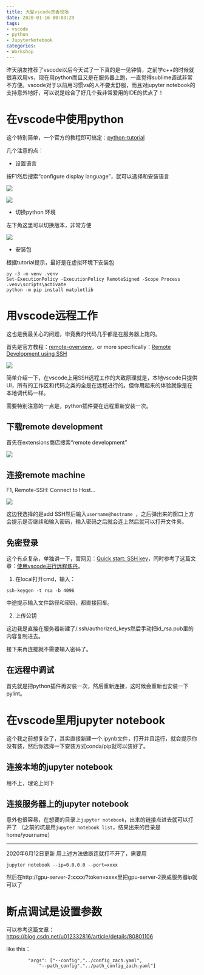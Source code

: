 ```yaml
---
title: 大型vscode真香现场
date: 2020-01-16 00:03:29
tags: 
- vscode
- python
- JupyterNotebook
categories: 
- Workshop
---
```

<meta name="referrer" content="no-referrer"/>

昨天朋友推荐了vscode以后今天试了一下真的是一见钟情，之前学c++的时候就很喜欢用vs，现在用python而且又是在服务器上跑，一直觉得sublime调试非常不方便。vscode对于以前用习惯vs的人不要太舒服，而且对jupyter notebook的支持意外地好，可以说是综合了好几个我非常爱用的IDE的优点了！

# 在vscode中使用python

这个特别简单，一个官方的教程即可搞定：[python-tutorial](https://code.visualstudio.com/docs/python/python-tutorial)

几个注意的点：

- 设置语言

按F1然后搜索“configure display language”，就可以选择和安装语言

![](https://upload-images.jianshu.io/upload_images/12583080-c2ba80430dd7d00e.png?imageMogr2/auto-orient/strip%7CimageView2/2/w/1240)

![](https://upload-images.jianshu.io/upload_images/12583080-66c6ebcbafa80b66.png?imageMogr2/auto-orient/strip%7CimageView2/2/w/1240)

- 切换python 环境

左下角这里可以切换版本，非常方便

![](https://upload-images.jianshu.io/upload_images/12583080-36a9ffb7f4d5250f.png?imageMogr2/auto-orient/strip%7CimageView2/2/w/1240)

- 安装包

根据tutorial提示，最好是在虚拟环境下安装包

```
py -3 -m venv .venv
Set-ExecutionPolicy -ExecutionPolicy RemoteSigned -Scope Process
.venv\scripts\activate
python -m pip install matplotlib
```

# 用vscode远程工作

这也是我最关心的问题，毕竟我的代码几乎都是在服务器上跑的。

首先是官方教程：[remote-overview](https://code.visualstudio.com/docs/remote/remote-overview)，or more specifically：[Remote Development using SSH](https://code.visualstudio.com/docs/remote/ssh)

![](https://upload-images.jianshu.io/upload_images/12583080-a48b1a7d8bf81ef5.png?imageMogr2/auto-orient/strip%7CimageView2/2/w/1240)

简单介绍一下，在vscode上用SSH远程工作的大致原理就是，本地vscode只提供UI，所有的工作区和代码之类的全是在远程进行的。但你用起来的体验就像是在本地调代码一样。

需要特别注意的一点是，python插件要在远程重新安装一次。

## 下载remote development

首先在extensions商店搜索“remote development”

![](https://upload-images.jianshu.io/upload_images/12583080-1b57d11b1f23682d.png?imageMogr2/auto-orient/strip%7CimageView2/2/w/1240)

## 连接remote machine

F1, Remote-SSH: Connect to Host... 

![](https://upload-images.jianshu.io/upload_images/12583080-2435fc80c6943f5a.png?imageMogr2/auto-orient/strip%7CimageView2/2/w/1240)

这边我选择的是add SSH然后输入`username@hostname `，之后弹出来的窗口上方会提示是否继续和输入密码，输入密码之后就会连上然后就可以打开文件夹。

## 免密登录

这个有点复杂，单独讲一下，官网见：[Quick start: SSH key](https://code.visualstudio.com/docs/remote/troubleshooting#_quick-start-ssh-key)，同时参考了这篇文章：[使用vscode进行远程炼丹](https://zhuanlan.zhihu.com/p/89662757)。

1. 在local打开cmd，输入：

```
ssh-keygen -t rsa -b 4096
```
中途提示输入文件路径和密码，都直接回车。

2. 上传公钥

这边我是直接在服务器新建了/.ssh/authorized_keys然后手动把id_rsa.pub里的内容复制进去。

接下来再连接就不需要输入密码了。

## 在远程中调试

首先就是把python插件再安装一次，然后重新连接，这时候会重新也安装一下pylint。


# 在vscode里用jupyter notebook

这个我之前想复杂了，其实直接新建一个.ipynb文件，打开并且运行，就会提示你没有装，然后你选择一下安装方式conda/pip就可以装好了。

## 连接本地的jupyter notebook

用不上，理论上同下

## 连接服务器上的jupyter notebook

意外也很容易，在想要的目录上```jupyter notebook```，出来的链接点进去就可以打开了
（之前的坑是用```jupyter notebook list```，结果出来的目录是home/yourname）

---------------
2020年6月12日更新
用上述方法做断连就打不开了，需要用
```
jupyter notebook --ip=0.0.0.0 --port=xxxx
```
然后在http://gpu-server-2:xxxx/?token=xxxx里把gpu-server-2换成服务器ip就可以了

# 断点调试是设置参数

可以参考这篇文章：
https://blog.csdn.net/u012332816/article/details/80801106

like this：

            "args": ["--config","../config_zach.yaml",
                "--path_config","../path_config_zach.yaml"]